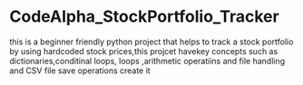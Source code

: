 # CodeAlpha_StockPortfolio_Tracker
this is a beginner friendly python project that helps to track a stock portfolio by using hardcoded stock prices,this projcet havekey concepts such as dictionaries,conditinal loops, loops ,arithmetic operatiins and file handling and CSV file save operations create it

